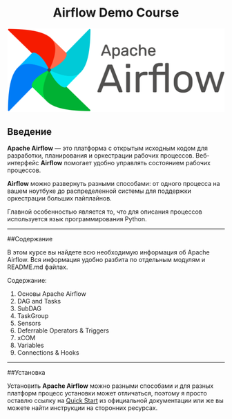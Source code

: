<h1 align="center">Airflow Demo Course</h1>


![img_1.png](img.png)

## Введение


**Apache Airflow** — это платформа с открытым исходным кодом для разработки, 
планирования и оркестрации рабочих процессов. Веб-интерфейс **Airflow** помогает 
удобно управлять состоянием рабочих процессов. 

**Airflow** можно развернуть разными способами: от 
одного процесса на вашем ноутбуке до распределенной системы для 
поддержки оркестрации больших пайплайнов.

Главной особенностью является то, что для описания процессов используется 
язык программирования Python.

---
##Содержание

В этом курсе вы найдете всю необходимую информация об Apache Airflow.
Вся информация удобно разбита по отдельным модулям и README.md файлах.

Содержание:
1. Основы Apache Airflow
2. DAG and Tasks
3. SubDAG
4. TaskGroup
5. Sensors
6. Deferrable Operators & Triggers
7. xCOM
8. Variables
9. Connections & Hooks


---
##Установка

Установить **Apache Airflow** можно разными способами и для разных платформ процесс
установки может отличаться, поэтому я просто оставлю ссылку на [Quick Start](https://airflow.apache.org/docs/apache-airflow/stable/start.html) из официальной
документации или же вы можете найти инструкции на сторонних ресурсах.